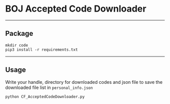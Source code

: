 # BOJ Accepted Code Downloader

<hr/>

## Package
```
mkdir code
pip3 install -r requirements.txt
```

<hr/>

## Usage
Write your handle, directory for downloaded codes and json file to save the downloaded file list in `personal_info.json`
```
python CF_AcceptedCodeDownloader.py
```

